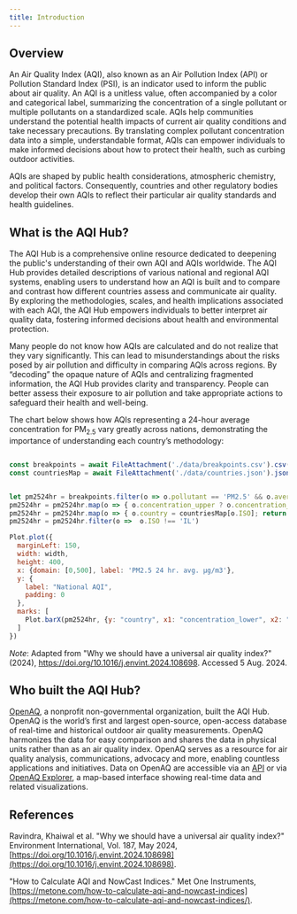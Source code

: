 ```yaml
---
title: Introduction
---
```


## Overview

An Air Quality Index (AQI), also known as an Air Pollution Index (API) or Pollution Standard Index (PSI), is an indicator used to inform the public about air quality. An AQI is a unitless value, often accompanied by a color and categorical label, summarizing the concentration of a single pollutant or multiple pollutants on a standardized scale. AQIs help communities understand the potential health impacts of current air quality conditions and take necessary precautions. By translating complex pollutant concentration data into a simple, understandable format, AQIs can empower individuals to make informed decisions about how to protect their health, such as curbing outdoor activities.

AQIs are shaped by public health considerations, atmospheric chemistry, and political factors. Consequently, countries and other regulatory bodies develop their own AQIs to reflect their particular air quality standards and health guidelines. 

## What is the AQI Hub?

The AQI Hub is a comprehensive online resource dedicated to deepening the public's understanding of their own AQI and AQIs worldwide. The AQI Hub provides detailed descriptions of various national and regional AQI systems, enabling users to understand how an AQI is built and to compare and contrast how different countries assess and communicate air quality. By exploring the methodologies, scales, and health implications associated with each AQI, the AQI Hub empowers individuals to better interpret air quality data, fostering informed decisions about health and environmental protection.

Many people do not know how AQIs are calculated and do not realize that they vary significantly.  This can lead to misunderstandings about the risks posed by air pollution and difficulty in comparing AQIs across regions. By “decoding” the opaque nature of AQIs and centralizing fragmented information, the AQI Hub provides clarity and transparency. People can better assess their exposure to air pollution and take appropriate actions to safeguard their health and well-being.

The chart below shows how AQIs representing a 24-hour average concentration for PM<sub>2.5</sub> vary greatly across nations, demonstrating the importance of understanding each country’s methodology:

```js

const breakpoints = await FileAttachment('./data/breakpoints.csv').csv({typed: true});
const countriesMap = await FileAttachment('./data/countries.json').json();
```


```js

let pm2524hr = breakpoints.filter(o => o.pollutant == 'PM2.5' && o.averaging_period == '24');
pm2524hr = pm2524hr.map(o => { o.concentration_upper ? o.concentration_upper : o.concentration_upper = 500; return o})
pm2524hr = pm2524hr.map(o => { o.country = countriesMap[o.ISO]; return o})
pm2524hr = pm2524hr.filter(o =>  o.ISO !== 'IL')
```

```js
Plot.plot({
  marginLeft: 150,
  width: width,
  height: 400,
  x: {domain: [0,500], label: 'PM2.5 24 hr. avg. µg/m3'},
  y: {
    label: "National AQI",
    padding: 0
  },
  marks: [
    Plot.barX(pm2524hr, {y: "country", x1: "concentration_lower", x2: "concentration_upper", fill: "hex"}),
  ]
})
```

_Note_: Adapted from "Why we should have a universal air quality index?" (2024), <https://doi.org/10.1016/j.envint.2024.108698>. Accessed 5 Aug. 2024.

## Who built the AQI Hub?

[OpenAQ](https://openaq.org), a nonprofit non-governmental organization, built the AQI Hub. OpenAQ is the world’s first and largest open-source, open-access database of real-time and historical outdoor air quality measurements. OpenAQ harmonizes the data for easy comparison and shares the data in physical units rather than as an air quality index. OpenAQ serves as a resource for air quality analysis, communications, advocacy and more, enabling countless applications and initiatives. Data on OpenAQ are accessible via an [API](https://api.openaq.org) or via [OpenAQ Explorer](https://explore.openaq.org), a map-based interface showing real-time data and related visualizations.

## References

Ravindra, Khaiwal et al. "Why we should have a universal air quality index?" Environment International, Vol. 187, May 2024, [https://doi.org/10.1016/j.envint.2024.108698](https://doi.org/10.1016/j.envint.2024.108698).

"How to Calculate AQI and NowCast Indices." Met One Instruments,
[https://metone.com/how-to-calculate-aqi-and-nowcast-indices](https://metone.com/how-to-calculate-aqi-and-nowcast-indices/).
